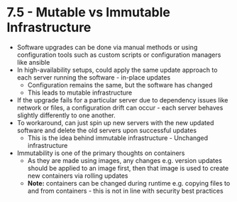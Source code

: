# 7.5 - Mutable vs Immutable Infrastructure

- Software upgrades can be done via manual methods or using configuration tools such as custom scripts or configuration managers like ansible
- In high-availability setups, could apply the same update approach to each server
running the software - in-place updates
  - Configuration remains the same, but the software has changed
  - This leads to mutable infrastructure
- If the upgrade fails for a particular server due to dependency issues like network or files, a configuration drift can occur - each server behaves slightly differently to one another.
- To workaround, can just spin up new servers with the new updated software and delete the old servers upon successful updates
  - This is the idea behind immutable infrastructure - Unchanged infrastructure
- Immutability is one of the primary thoughts on containers
  - As they are made using images, any changes e.g. version updates should be applied to an image first, then that image is used to create new containers via rolling updates
  - **Note:** containers can be changed during runtime e.g. copying files to and
from containers - this is not in line with security best practices
